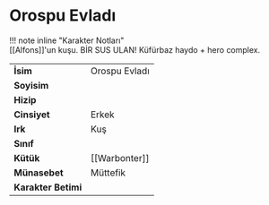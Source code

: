 # Orospu Evladı   
  
  
!!! note inline "Karakter Notları"  
	[[Alfons]]'un kuşu. BİR SUS ULAN! Küfürbaz haydo + hero complex.  
  
  
<table><tr><td><b>İsim</b></td><td>Orospu Evladı</td></tr>  
<tr><td><b>Soyisim</b></td><td></td></tr>  
<tr><td><b>Hizip</b></td><td></td></tr>  
<tr><td><b>Cinsiyet</b></td><td>Erkek</td></tr>  
<tr><td><b>Irk</b></td><td>Kuş</td></tr>  
<tr><td><b>Sınıf</b></td><td></td></tr>  
<tr><td><b>Kütük</b></td><td>[[Warbonter]]</td></tr>  
<tr><td><b>Münasebet</b></td><td>Müttefik</td></tr>  
<tr><td><b>Karakter Betimi</b></td><td></td></tr>  
</table>